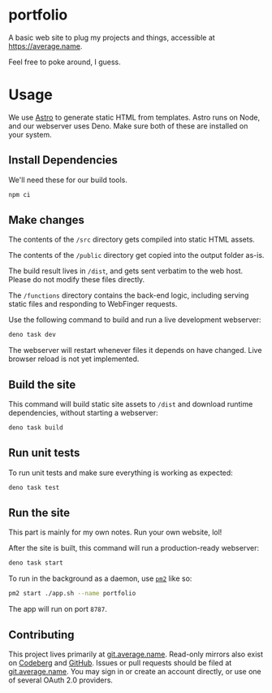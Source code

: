 # portfolio

A basic web site to plug my projects and things, accessible at https://average.name.

Feel free to poke around, I guess.

# Usage

We use [Astro](https://astro.build) to generate static HTML from templates. Astro runs on Node, and our webserver uses Deno. Make sure both of these are installed on your system.

## Install Dependencies

We'll need these for our build tools.

```sh
npm ci
```

## Make changes

The contents of the `/src` directory gets compiled into static HTML assets.

The contents of the `/public` directory get copied into the output folder as-is.

The build result lives in `/dist`, and gets sent verbatim to the web host. Please do not modify these files directly.

The `/functions` directory contains the back-end logic, including serving static files and responding to WebFinger requests.

Use the following command to build and run a live development webserver:

```sh
deno task dev
```

The webserver will restart whenever files it depends on have changed. Live browser reload is not yet implemented.

## Build the site

This command will build static site assets to `/dist` and download runtime dependencies, without starting a webserver:

```sh
deno task build
```

## Run unit tests

To run unit tests and make sure everything is working as expected:

```sh
deno task test
```

## Run the site

This part is mainly for my own notes. Run your own website, lol!

After the site is built, this command will run a production-ready webserver:

```sh
deno task start
```

To run in the background as a daemon, use [`pm2`](https://pm2.keymetrics.io/docs/usage/quick-start/) like so:

```sh
pm2 start ./app.sh --name portfolio
```

The app will run on port `8787`.

## Contributing

This project lives primarily at [git.average.name](https://git.average.name/AverageHelper/portfolio). Read-only mirrors also exist on [Codeberg](https://codeberg.org/AverageHelper/portfolio) and [GitHub](https://github.com/AverageHelper/portfolio). Issues or pull requests should be filed at [git.average.name](https://git.average.name/AverageHelper/portfolio). You may sign in or create an account directly, or use one of several OAuth 2.0 providers.
